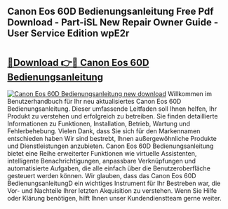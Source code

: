 ## Canon Eos 60D Bedienungsanleitung Free Pdf Download - Part-iSL New Repair Owner Guide - User Service Edition wpE2r

# <h2><a href="http://df4mnpk.blite.top/?on=Canon+Eos+60D+Bedienungsanleitung">🔗Download 👉🔴 Canon Eos 60D Bedienungsanleitung</a></h2>

[![Canon Eos 60D Bedienungsanleitung new download](https://i.imgur.com/lujVjoI.png)](http://df4mnpk.blite.top/?on=Canon+Eos+60D+Bedienungsanleitung)
Willkommen im Benutzerhandbuch für Ihr neu aktualisiertes Canon Eos 60D Bedienungsanleitung. Dieser umfassende Leitfaden soll Ihnen helfen, Ihr Produkt zu verstehen und erfolgreich zu betreiben. Sie finden detaillierte Informationen zu Funktionen, Installation, Betrieb, Wartung und Fehlerbehebung. Vielen Dank, dass Sie sich für den Markennamen entschieden haben Wir sind bestrebt, Ihnen außergewöhnliche Produkte und Dienstleistungen anzubieten. Canon Eos 60D Bedienungsanleitung bietet eine Reihe erweiterter Funktionen wie virtuelle Assistenten, intelligente Benachrichtigungen, anpassbare Verknüpfungen und automatisierte Aufgaben, die alle einfach über die Benutzeroberfläche gesteuert werden können. Wir glauben, dass das Canon Eos 60D BedienungsanleitungD ein wichtiges Instrument für Ihr Bestreben war, die Vor- und Nachteile Ihrer letzten Akquisition zu verstehen. Wenn Sie Hilfe oder Klärung benötigen, hilft Ihnen unser Kundendienstteam gerne weiter.
